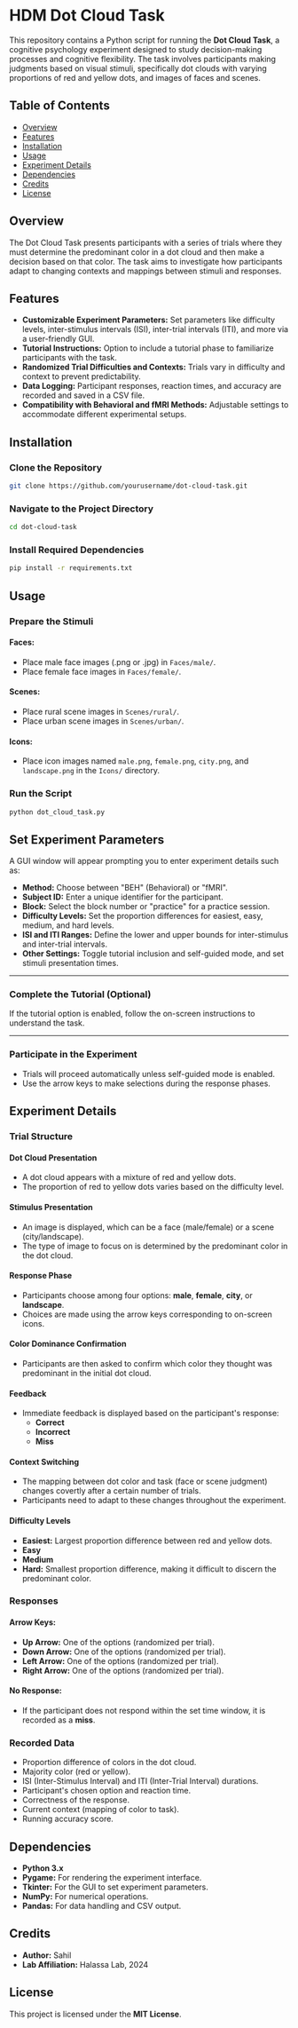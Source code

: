 # HDM Dot Cloud Task

This repository contains a Python script for running the **Dot Cloud Task**, a cognitive psychology experiment designed to study decision-making processes and cognitive flexibility. The task involves participants making judgments based on visual stimuli, specifically dot clouds with varying proportions of red and yellow dots, and images of faces and scenes.

## Table of Contents

- [Overview](#overview)
- [Features](#features)
- [Installation](#installation)
- [Usage](#usage)
- [Experiment Details](#experiment-details)
- [Dependencies](#dependencies)
- [Credits](#credits)
- [License](#license)

## Overview

The Dot Cloud Task presents participants with a series of trials where they must determine the predominant color in a dot cloud and then make a decision based on that color. The task aims to investigate how participants adapt to changing contexts and mappings between stimuli and responses.

## Features

- **Customizable Experiment Parameters:** Set parameters like difficulty levels, inter-stimulus intervals (ISI), inter-trial intervals (ITI), and more via a user-friendly GUI.
- **Tutorial Instructions:** Option to include a tutorial phase to familiarize participants with the task.
- **Randomized Trial Difficulties and Contexts:** Trials vary in difficulty and context to prevent predictability.
- **Data Logging:** Participant responses, reaction times, and accuracy are recorded and saved in a CSV file.
- **Compatibility with Behavioral and fMRI Methods:** Adjustable settings to accommodate different experimental setups.

## Installation

### Clone the Repository

```bash
git clone https://github.com/yourusername/dot-cloud-task.git
```

### Navigate to the Project Directory

```bash
cd dot-cloud-task
```

### Install Required Dependencies

```bash
pip install -r requirements.txt
```

## Usage

### Prepare the Stimuli

#### Faces:
- Place male face images (.png or .jpg) in `Faces/male/`.
- Place female face images in `Faces/female/`.

#### Scenes:
- Place rural scene images in `Scenes/rural/`.
- Place urban scene images in `Scenes/urban/`.

#### Icons:
- Place icon images named `male.png`, `female.png`, `city.png`, and `landscape.png` in the `Icons/` directory.

### Run the Script

```bash
python dot_cloud_task.py
```

## Set Experiment Parameters

A GUI window will appear prompting you to enter experiment details such as:

- **Method:** Choose between "BEH" (Behavioral) or "fMRI".
- **Subject ID:** Enter a unique identifier for the participant.
- **Block:** Select the block number or "practice" for a practice session.
- **Difficulty Levels:** Set the proportion differences for easiest, easy, medium, and hard levels.
- **ISI and ITI Ranges:** Define the lower and upper bounds for inter-stimulus and inter-trial intervals.
- **Other Settings:** Toggle tutorial inclusion and self-guided mode, and set stimuli presentation times.

---

### Complete the Tutorial (Optional)

If the tutorial option is enabled, follow the on-screen instructions to understand the task.

---

### Participate in the Experiment

- Trials will proceed automatically unless self-guided mode is enabled.
- Use the arrow keys to make selections during the response phases.

## Experiment Details

### Trial Structure

#### Dot Cloud Presentation
- A dot cloud appears with a mixture of red and yellow dots.
- The proportion of red to yellow dots varies based on the difficulty level.

#### Stimulus Presentation

- An image is displayed, which can be a face (male/female) or a scene (city/landscape).
- The type of image to focus on is determined by the predominant color in the dot cloud.

#### Response Phase

- Participants choose among four options: **male**, **female**, **city**, or **landscape**.
- Choices are made using the arrow keys corresponding to on-screen icons.

#### Color Dominance Confirmation

- Participants are then asked to confirm which color they thought was predominant in the initial dot cloud.

#### Feedback

- Immediate feedback is displayed based on the participant's response:
  - **Correct**
  - **Incorrect**
  - **Miss**

#### Context Switching

- The mapping between dot color and task (face or scene judgment) changes covertly after a certain number of trials.
- Participants need to adapt to these changes throughout the experiment.

#### Difficulty Levels

- **Easiest:** Largest proportion difference between red and yellow dots.
- **Easy**
- **Medium**
- **Hard:** Smallest proportion difference, making it difficult to discern the predominant color.

### Responses

#### Arrow Keys:
- **Up Arrow:** One of the options (randomized per trial).
- **Down Arrow:** One of the options (randomized per trial).
- **Left Arrow:** One of the options (randomized per trial).
- **Right Arrow:** One of the options (randomized per trial).

#### No Response:
- If the participant does not respond within the set time window, it is recorded as a **miss**.

### Recorded Data
- Proportion difference of colors in the dot cloud.
- Majority color (red or yellow).
- ISI (Inter-Stimulus Interval) and ITI (Inter-Trial Interval) durations.
- Participant's chosen option and reaction time.
- Correctness of the response.
- Current context (mapping of color to task).
- Running accuracy score.

## Dependencies

- **Python 3.x**
- **Pygame:** For rendering the experiment interface.
- **Tkinter:** For the GUI to set experiment parameters.
- **NumPy:** For numerical operations.
- **Pandas:** For data handling and CSV output.

## Credits

- **Author:** Sahil  
- **Lab Affiliation:** Halassa Lab, 2024

## License

This project is licensed under the **MIT License**.
